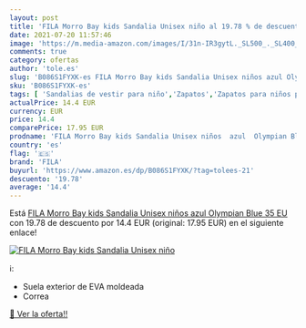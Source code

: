 ```yaml
---
layout: post
title: 'FILA Morro Bay kids Sandalia Unisex niño al 19.78 % de descuento'
date: 2021-07-20 11:57:46
image: 'https://m.media-amazon.com/images/I/31n-IR3gytL._SL500_._SL400_.jpg'
comments: true
category: ofertas
author: 'tole.es'
slug: 'B086S1FYXK-es FILA Morro Bay kids Sandalia Unisex niños azul Olympian...'
sku: 'B086S1FYXK-es'
tags: [ 'Sandalias de vestir para niño','Zapatos','Zapatos para niños pequeños','Zapatos y complementos','fila','sandalia', ]
actualPrice: 14.4 EUR
currency: EUR
price: 14.4
comparePrice: 17.95 EUR
prodname: 'FILA Morro Bay kids Sandalia Unisex niños  azul  Olympian Blue   35 EU'
country: 'es'
flag: '🇪🇸'
brand: 'FILA'
buyurl: 'https://www.amazon.es/dp/B086S1FYXK/?tag=tolees-21'
descuento: '19.78'
average: '14.4'
---
```


Está [FILA Morro Bay kids Sandalia Unisex niños  azul  Olympian Blue   35 EU](https://www.amazon.es/dp/B086S1FYXK/?tag=tolees-21) con 19.78 de descuento por 14.4 EUR (original: 17.95 EUR) en el siguiente enlace!

[![FILA Morro Bay kids Sandalia Unisex niño](https://m.media-amazon.com/images/I/31n-IR3gytL._SL500_._SL400_.jpg)](https://www.amazon.es/dp/B086S1FYXK/?tag=tolees-21)

ℹ️:

- Suela exterior de EVA moldeada
- Correa

[🛒 Ver la oferta!!](https://www.amazon.es/dp/B086S1FYXK/?tag=tolees-21)
